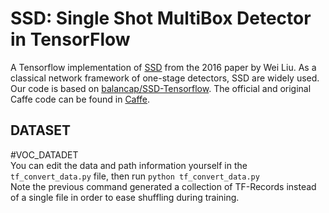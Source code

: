 
SSD: Single Shot MultiBox Detector in TensorFlow
=======
A Tensorflow implementation of [SSD](https://arxiv.org/abs/1512.02325) from the 2016 paper by Wei Liu. As a classical network framework of one-stage detectors, SSD are widely used. Our code is based on [balancap/SSD-Tensorflow](https://github.com/balancap/SSD-Tensorflow). The official and original Caffe code can be found in [Caffe](https://github.com/weiliu89/caffe/tree/ssd).

DATASET
-------
#VOC_DATADET<br>
You can edit the data and path information yourself in the `tf_convert_data.py` file, then run `python tf_convert_data.py`<br>
Note the previous command generated a collection of TF-Records instead of a single file in order to ease shuffling during training.<br>


